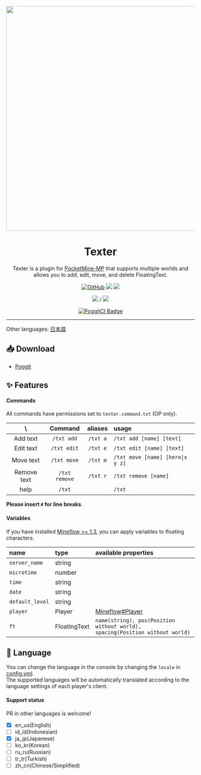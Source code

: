 <div align="center">

<img src="/assets/Texter.png" width="600px">

<h1>Texter</h1>

Texter is a plugin for [PocketMine-MP](https://github.com/pmmp/PocketMine-MP) that supports multiple worlds and allows you to add, edit, move, and delete FloatingText.

[![GitHub](https://img.shields.io/github/license/fuyutsuki/Texter?style=flat-square)](https://github.com/fuyutsuki/Texter/blob/master/LICENSE)
[![](https://poggit.pmmp.io/shield.state/Texter&style=flat-square)](https://poggit.pmmp.io/p/Texter)
[![](https://poggit.pmmp.io/shield.api/Texter&style=flat-square)](https://poggit.pmmp.io/p/Texter)

[![](https://poggit.pmmp.io/shield.dl/Texter&style=flat-square)](https://poggit.pmmp.io/p/Texter) / [![](https://poggit.pmmp.io/shield.dl.total/Texter&style=flat-square)](https://poggit.pmmp.io/p/Texter)

[![PoggitCI Badge](https://poggit.pmmp.io/ci.badge/fuyutsuki/Texter/Texter)](https://poggit.pmmp.io/ci/fuyutsuki/Texter/Texter)

</div>

***

<!--
**This branch is under development. It may contain many bugs.**
-->

Other languages:
[日本語](/.github/readme/ja_jp.md)


:inbox_tray: Download
-----------------------------------------

* [Poggit](https://poggit.pmmp.io/p/Texter)


:sparkles: Features
-----------------------------------------

#### Commands

All commands have permissions set to `texter.command.txt` (OP only).

| \ |Command|aliases|usage|
|:--:|:--:|:--:|:--|
|Add text|`/txt add`|`/txt a`|`/txt add [name] [text]`|
|Edit text|`/txt edit`|`/txt e`|`/txt edit [name] [text]`|
|Move text|`/txt move`|`/txt m`|`/txt move [name] [here\|x y z]`|
|Remove text|`/txt remove`|`/txt r`|`/txt remove [name]`|
|help|`/txt`||`/txt`|

**Please insert `#` for line breaks**.

#### Variables

If you have installed [Mineflow >= 1.3](https://poggit.pmmp.io/p/Mineflow), you can apply variables to floating characters.

|name|type|available properties|
|:----|:-|:----------------|
|`server_name`|string||
|`microtime`|number||
|`time`|string||
|`date`|string|||`default_level`|string
|`default_level`|string||||`player`|Player
|`player`|Player|[Mineflow#Player](https://github.com/aieuo/Mineflow#player)|
|`ft`|FloatingText|`name(string), pos(Position without world), spacing(Position without world)`|


:symbols: Language
-----------------------------------------

You can change the language in the console by changing the `locale` in [config.yml](/resources/config.yml).  
The supported languages will be automatically translated according to the language settings of each player's client.

#### Support status

PR in other languages is welcome!

- [x] en_us(English)
- [ ] id_id(Indonesian)
- [x] ja_jp(Japanese)
- [ ] ko_kr(Korean)
- [ ] ru_ru(Russian)
- [ ] tr_tr(Turkish)
- [ ] zh_cn(Chinese/Simplified)